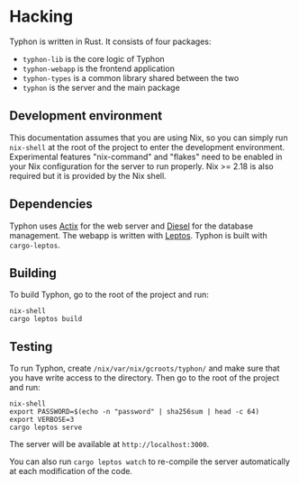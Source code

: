 # Hacking

Typhon is written in Rust. It consists of four packages:
- `typhon-lib` is the core logic of Typhon
- `typhon-webapp` is the frontend application
- `typhon-types` is a common library shared between the two
- `typhon` is the server and the main package

## Development environment

This documentation assumes that you are using Nix, so you can simply run
`nix-shell` at the root of the project to enter the development environment.
Experimental features "nix-command" and "flakes" need to be enabled in your Nix
configuration for the server to run properly. Nix >= 2.18 is also required but
it is provided by the Nix shell.

## Dependencies

Typhon uses [Actix](https://actix.rs/) for the web server and
[Diesel](https://diesel.rs/) for the database management. The webapp is written
with [Leptos](https://leptos.dev/). Typhon is built with `cargo-leptos`.

## Building

To build Typhon, go to the root of the project and run:

```shell
nix-shell
cargo leptos build
```

## Testing

To run Typhon, create `/nix/var/nix/gcroots/typhon/` and make sure that you
have write access to the directory. Then go to the root of the project and run:

```shell
nix-shell
export PASSWORD=$(echo -n "password" | sha256sum | head -c 64)
export VERBOSE=3
cargo leptos serve
```

The server will be available at `http://localhost:3000`.

You can also run `cargo leptos watch` to re-compile the server automatically at
each modification of the code.

